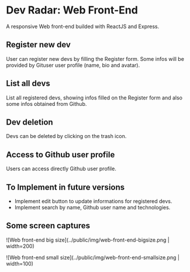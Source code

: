 # Dev Radar: Web Front-End
A responsive Web front-end builded with ReactJS and Express.

## Register new dev
User can register new devs by filling the Register form. Some infos will be provided by Gituser user profile (name, bio and avatar).

## List all devs
List all registered devs, showing infos filled on the Register form and also some infos obtained from Github.

## Dev deletion
Devs can be deleted by clicking on the trash icon.

## Access to Github user profile
Users can access directly Github user profile.

## To Implement in future versions
- Implement edit button to update informations for registered devs.
- Implement search by name, Github user name and technologies.

## Some screen captures
![Web front-end big size](../public/img/web-front-end-bigsize.png | width=200)

![Web front-end small size](../public/img/web-front-end-smallsize.png | width=100)